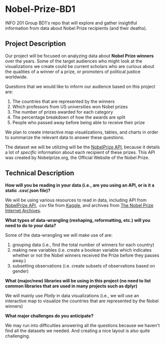 # Nobel-Prize-BD1
INFO 201 Group BD1's repo that will explore and gather insightful information from data about Nobel Prize recipients (and their deaths).


## Project Description

Our project will be focused on analyzing data about **Nobel Prize winners**
over the years. Some of the target audiences who might look at the
visualizations we create could be current scholars who are curious about
the qualities of a winner of a prize, or promoters of political justice
worldwide.

Questions that we would like to inform our audience based on this
project are:
1. The countries that are represented by the winners
2. Which professors from US universities won Nobel prizes
3. The number of prizes awarded for each category
4. The percentage breakdown of how the awards are split
5. People who passed away before being able to receive their prize

We plan to create interactive map visualizations, tables, and charts
in order to summarize the relevant data to answer these questions.

The dataset we will be utilizing will be the
[NobelPrize API](https://nobelprize.readme.io/), because it
details a lot of _specific_ information about each recipient of these prizes.
This API was created by Nobelprize.org, the Official Website of the Nobel
Prize.


## Technical Description

**How will you be reading in your data (i.e., are you using an API, or is it a static .csv/.json file)?**

We will be using various resources to read in data, including API from [NobelPrize API](https://nobelprize.readme.io/), .csv file from [Kaggle](https://www.kaggle.com/nobelfoundation/nobel-laureates/data ), and archives from [The Nobel Prize Internet Archives](http://www.almaz.com/nobel/peace/).

**What types of data-wrangling (reshaping, reformatting, etc.) will you need to do to your data?**

Some of the data-wrangling we will make use of are:
1. grouping data (i.e., find the total number of winners for each country)
2. making new variables (i.e. create a boolean variable which indicates whether or not the Nobel winners received the Prize before they passes away.)
3. subsetting observations (i.e. create subsets of observations based on gender)

**What (major/new) libraries will be using in this project (no need to list common libraries that are used in many projects such as dplyr)**

We will mainly use *Plotly* in data visualizations (i.e., we will use an interactive map to visualize the countries that are represented by the Nobel winners)

**What major challenges do you anticipate?**

We may run into difficulties answering all the questions because we haven't find all the datasets we needed. And creating a nice layout is also quite challenging.
